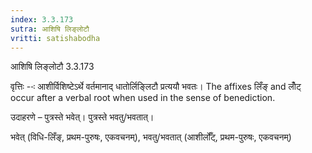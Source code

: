 ```yaml
---
index: 3.3.173
sutra: आशिषि लिङ्लोटौ
vritti: satishabodha
---
```



 आशिषि लिङ्लोटौ 3.3.173 


वृत्तिः --ः आशीर्विशिष्टेऽर्थे वर्तमानाद् धातोर्लिङ्लिटौ प्रत्ययौ भवतः। The affixes लिँङ् and लोँट् occur after a verbal root when used in the sense of benediction. 


उदाहरणे – पुत्रस्ते भवेत्। पुत्रस्ते भवतु/भवतात्। 

भवेत् (विधि-लिँङ्, प्रथम-पुरुषः, एकवचनम्), भवतु/भवतात् (आशीर्लोँट्, प्रथम-पुरुषः, एकवचनम्) 


